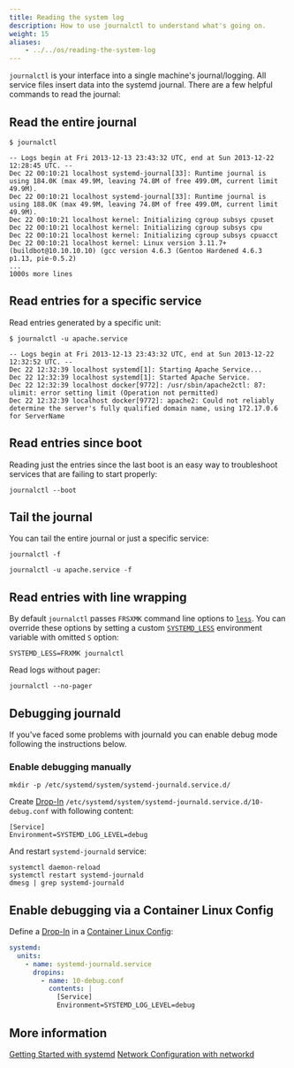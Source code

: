 ```yaml
---
title: Reading the system log
description: How to use journalctl to understand what's going on.
weight: 15
aliases:
    - ../../os/reading-the-system-log
---
```


`journalctl` is your interface into a single machine's journal/logging. All service files insert data into the systemd journal. There are a few helpful commands to read the journal:

## Read the entire journal

```shell
$ journalctl

-- Logs begin at Fri 2013-12-13 23:43:32 UTC, end at Sun 2013-12-22 12:28:45 UTC. --
Dec 22 00:10:21 localhost systemd-journal[33]: Runtime journal is using 184.0K (max 49.9M, leaving 74.8M of free 499.0M, current limit 49.9M).
Dec 22 00:10:21 localhost systemd-journal[33]: Runtime journal is using 188.0K (max 49.9M, leaving 74.8M of free 499.0M, current limit 49.9M).
Dec 22 00:10:21 localhost kernel: Initializing cgroup subsys cpuset
Dec 22 00:10:21 localhost kernel: Initializing cgroup subsys cpu
Dec 22 00:10:21 localhost kernel: Initializing cgroup subsys cpuacct
Dec 22 00:10:21 localhost kernel: Linux version 3.11.7+ (buildbot@10.10.10.10) (gcc version 4.6.3 (Gentoo Hardened 4.6.3 p1.13, pie-0.5.2)
...
1000s more lines
```

## Read entries for a specific service

Read entries generated by a specific unit:

```shell
$ journalctl -u apache.service

-- Logs begin at Fri 2013-12-13 23:43:32 UTC, end at Sun 2013-12-22 12:32:52 UTC. --
Dec 22 12:32:39 localhost systemd[1]: Starting Apache Service...
Dec 22 12:32:39 localhost systemd[1]: Started Apache Service.
Dec 22 12:32:39 localhost docker[9772]: /usr/sbin/apache2ctl: 87: ulimit: error setting limit (Operation not permitted)
Dec 22 12:32:39 localhost docker[9772]: apache2: Could not reliably determine the server's fully qualified domain name, using 172.17.0.6 for ServerName
```

## Read entries since boot

Reading just the entries since the last boot is an easy way to troubleshoot services that are failing to start properly:

```shell
journalctl --boot
```

## Tail the journal

You can tail the entire journal or just a specific service:

```shell
journalctl -f
```

```shell
journalctl -u apache.service -f
```

## Read entries with line wrapping

By default `journalctl` passes `FRSXMK` command line options to [`less`](http://linux.die.net/man/1/less). You can override these options by setting a custom [`SYSTEMD_LESS`](http://www.freedesktop.org/software/systemd/man/journalctl.html#%24SYSTEMD_LESS) environment variable with omitted `S` option:

```shell
SYSTEMD_LESS=FRXMK journalctl
```

Read logs without pager:

```shell
journalctl --no-pager
```

## Debugging journald

If you've faced some problems with journald you can enable debug mode following the instructions below.

### Enable debugging manually

```shell
mkdir -p /etc/systemd/system/systemd-journald.service.d/
```

Create [Drop-In][drop-ins] `/etc/systemd/system/systemd-journald.service.d/10-debug.conf` with following content:

```shell
[Service]
Environment=SYSTEMD_LOG_LEVEL=debug
```

And restart `systemd-journald` service:

```shell
systemctl daemon-reload
systemctl restart systemd-journald
dmesg | grep systemd-journald
```

## Enable debugging via a Container Linux Config

Define a [Drop-In][drop-ins] in a [Container Linux Config][ct-configs]:

```yaml
systemd:
  units:
    - name: systemd-journald.service
      dropins:
        - name: 10-debug.conf
          contents: |
            [Service]
            Environment=SYSTEMD_LOG_LEVEL=debug
```

[drop-ins]: using-systemd-drop-in-units
[ct-configs]: provisioning

## More information

<a class="btn btn-default" href="getting-started-with-systemd">Getting Started with systemd</a>
<a class="btn btn-default" href="network-config-with-networkd">Network Configuration with networkd</a>
